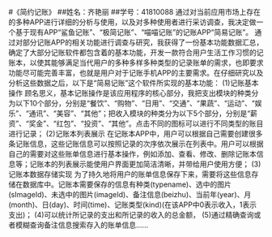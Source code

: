 #《简约记账》
##姓名：齐艳丽
##学号：41810088
通过对当前应用市场上存在的多种APP进行详细的分析与使用，以及对多种使用者进行采访调查，我决定做一个基于现有APP“鲨鱼记账”、“极简记账”、“喵喵记账”的记账APP“简易记账”。
通过对部分记账APP的相关功能进行调查与研究，我获得了一份基本功能数据汇总，确定了大部分记账软件都包含着的基本功能，开发一款符合用户生活工作习惯的记账本，以使其能够满足当代用户的多种多样多种类型的记录账单的需求，也即要求功能尽可能完善丰富，也就是用户对于记账手机APP的主要需求。在仔细研究以及分析这些数据之后，以下是“简易记账”这个软件所实现的基本功能：
(1)记账基本操作
顾名思义，基本记账操作是该应用程序的核心部分，我把支出模块的种类分为以下10个部分，分别是“餐饮”、“购物”、“日用”、“交通”、“果蔬”、“运动”、“娱乐”、“通讯”、“美容”、“其他”；把收入模块的种类分为以下5个部分，分别是“薪资”、“奖金”、“红包”、“投资”、“其他”。点击不同的图标可以进行不同类型的账目进行记录；
(2)记账本列表展示
在记账本APP中，用户可以根据自己需要创建很多条记账信息，这些记账信息可以按照记录的次序依次展示在列表中。用户可以根据自己的需要对这些账单信息进行基本操作，例如添加、查看、修改、删除记账本信息等；记账本的列表展示能使用户界面更加简洁清晰，并带给用户使用方便；
(3)记账本数据存储实现
为了持久地将用户的账单信息保存下来，需要将这些信息存储在数据库中。记账本需要保存的信息有种类(typename)、选中的图片(sImageId)、未选中的图片(imageId)、备注信息(beizhu)、当前年(year)、月(month)、日(day)、时间(time)、记账类型(kind)(在该APP中0表示收入，1表示支出)；
(4)可以统计所记录的支出和所记录的收入的总金额，
(5)通过精确查询或者模糊查询备注信息搜索存入的账单信息……